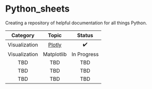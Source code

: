 # Python_sheets

Creating a repository of helpful documentation for all things Python.

| Category | Topic | Status
| :---------------: | :---------------: | :---------------:
| Visualization | [Plotly](https://github.com/mattamx/Python_sheets/blob/abcdc371a29b94932374230d2be6f67d63218f78/Visualization/Plotly.md) | ✔️
| Visualization | Matplotlib | In Progress
| TBD | TBD | TBD
| TBD | TBD | TBD
| TBD | TBD | TBD
